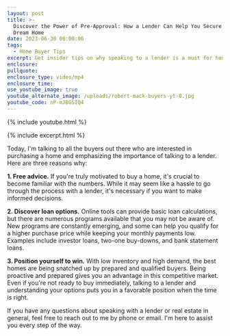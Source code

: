 ```yaml
---
layout: post
title: >-
  Discover the Power of Pre-Approval: How a Lender Can Help You Secure Your
  Dream Home
date: 2023-06-30 00:00:00
tags:
  - Home Buyer Tips
excerpt: Get insider tips on why speaking to a lender is a must for homebuyers.
enclosure:
pullquote:
enclosure_type: video/mp4
enclosure_time:
use_youtube_image: true
youtube_alternate_image: /uploads/robert-mack-buyers-yt-8.jpg
youtube_code: nP-mJBGSIQ4
---
```

{% include youtube.html %}

{% include excerpt.html %}

Today, I'm talking to all the buyers out there who are interested in purchasing a home and emphasizing the importance of talking to a lender. Here are three reasons why:

**1\. Free advice.** If you're truly motivated to buy a home, it's crucial to become familiar with the numbers. While it may seem like a hassle to go through the process with a lender, it's necessary if you want to make informed decisions.

**2\. Discover loan options.** Online tools can provide basic loan calculations, but there are numerous programs available that you may not be aware of. New programs are constantly emerging, and some can help you qualify for a higher purchase price while keeping your monthly payments low. Examples include investor loans, two-one buy-downs, and bank statement loans.

**3\. Position yourself to win.** With low inventory and high demand, the best homes are being snatched up by prepared and qualified buyers. Being proactive and prepared gives you an advantage in this competitive market. Even if you're not ready to buy immediately, talking to a lender and understanding your options puts you in a favorable position when the time is right.

If you have any questions about speaking with a lender or real estate in general, feel free to reach out to me by phone or email. I'm here to assist you every step of the way.